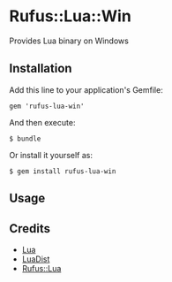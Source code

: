# Rufus::Lua::Win

Provides Lua binary on Windows

## Installation

Add this line to your application's Gemfile:

    gem 'rufus-lua-win'

And then execute:

    $ bundle

Or install it yourself as:

    $ gem install rufus-lua-win

## Usage


## Credits

  * [Lua](http://www.lua.org/)
  * [LuaDist](http://luadist.org/)
  * [Rufus::Lua](https://github.com/jmettraux/rufus-lua)

